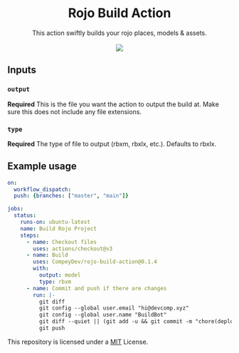 <div align="center">
  <h1>Rojo Build Action</h1>
  This action swiftly builds your rojo places, models & assets. 
  <br>
  <br>
  <img src="https://media.discordapp.net/attachments/1016799328389574747/1031582625418190888/unknown.png"></img> 
</div>                                                                                   



## Inputs

### `output`

**Required** This is the file you want the action to output the build at. Make sure this does not include any file extensions. 

### `type`

**Required** The type of file to output (rbxm, rbxlx, etc.). Defaults to rbxlx.  

## Example usage

```yml
on:
  workflow_dispatch:
  push: {branches: ["master", "main"]}

jobs:
  status:
    runs-on: ubuntu-latest
    name: Build Rojo Project
    steps:
      - name: Checkout files
        uses: actions/checkout@v3
      - name: Build
        uses: CompeyDev/rojo-build-action@0.1.4
        with:
          output: model
          type: rbxm
      - name: Commit and push if there are changes
        run: |-
          git diff
          git config --global user.email "hi@devcomp.xyz"
          git config --global user.name "BuildBot"
          git diff --quiet || (git add -u && git commit -m "chore(deploy): build rojo project")
          git push               
```

This repository is licensed under a [MIT](https://compeydev.mit-license.org) License.
